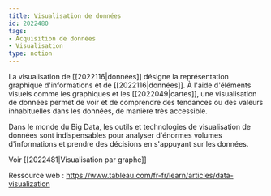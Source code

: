 ```yaml
---
title: Visualisation de données
id: 2022480
tags:
- Acquisition de données
- Visualisation
type: notion
---
```


La visualisation de [[2022116|données]] désigne la représentation graphique d'informations et de [[2022116|données]]. À l'aide d'éléments visuels comme les graphiques et les [[2022049|cartes]], une visualisation de données permet de voir et de comprendre des tendances ou des valeurs inhabituelles dans les données, de manière très accessible.

Dans le monde du Big Data, les outils et technologies de visualisation de données sont indispensables pour analyser d'énormes volumes d'informations et prendre des décisions en s'appuyant sur les données.

Voir [[2022481|Visualisation par graphe]]

Ressource web : <https://www.tableau.com/fr-fr/learn/articles/data-visualization>

